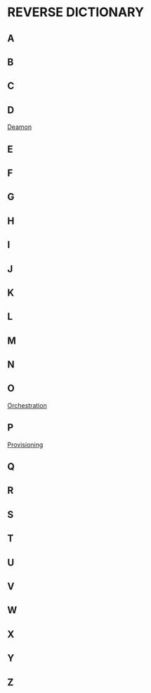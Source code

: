 # REVERSE DICTIONARY

## A

## B

## C

## D
[Deamon](https://github.com/MoonSupport/DICTIONARY/blob/master/D/Deamon.md)

## E

## F

## G

## H

## I

## J

## K

## L

## M

## N

## O
[Orchestration](https://github.com/MoonSupport/DICTIONARY/blob/master/O/Orchestration.md)

## P
[Provisioning](https://github.com/MoonSupport/DICTIONARY/blob/master/P/Provisioning.md)

## Q

## R

## S

## T

## U

## V

## W

## X

## Y

## Z